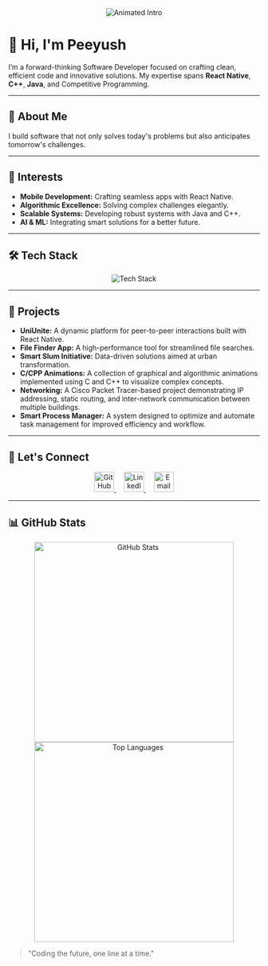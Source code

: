 <div align="center">
  <img src="https://readme-typing-svg.herokuapp.com?font=JetBrains+Mono&size=30&duration=4000&color=00C9FF&center=true&vCenter=true&width=600&lines=Software+Developer;React+Native+|+C%2B%2B+|+Java;Competitive+Programmer;AI+Enthusiast" alt="Animated Intro"/>
</div>

# 👋 Hi, I'm **Peeyush**

I’m a forward-thinking Software Developer focused on crafting clean, efficient code and innovative solutions. My expertise spans **React Native**, **C++**, **Java**, and Competitive Programming.

---

## 🚀 About Me

I build software that not only solves today's problems but also anticipates tomorrow's challenges.

---

## 🎯 Interests

- **Mobile Development:** Crafting seamless apps with React Native.
- **Algorithmic Excellence:** Solving complex challenges elegantly.
- **Scalable Systems:** Developing robust systems with Java and C++.
- **AI & ML:** Integrating smart solutions for a better future.

---

## 🛠️ Tech Stack

<div align="center">
  <img src="https://skillicons.dev/icons?i=cpp,java,react,js,html,css,python,git,vscode,androidstudio" alt="Tech Stack" />
</div>

---

## 📁 Projects

- **UniUnite:** A dynamic platform for peer-to-peer interactions built with React Native.
- **File Finder App:** A high-performance tool for streamlined file searches.
- **Smart Slum Initiative:** Data-driven solutions aimed at urban transformation.
- **C/CPP Animations:** A collection of graphical and algorithmic animations implemented using C and C++ to visualize complex concepts.
-  **Networking:** A Cisco Packet Tracer-based project demonstrating IP addressing, static routing, and inter-network communication between multiple buildings.
- **Smart Process Manager:** A system designed to optimize and automate task management for improved efficiency and workflow.
---

## 🔗 Let's Connect

<div align="center">
  <a href="https://github.com/Peeyush-04" target="_blank">
    <img src="https://github.githubassets.com/images/modules/logos_page/GitHub-Mark.png" alt="GitHub" width="40" height="40">
  </a>&nbsp;&nbsp;&nbsp;
  <a href="https://www.linkedin.com/in/peeyushmaurya" target="_blank">
    <img src="https://cdn-icons-png.flaticon.com/512/174/174857.png" alt="LinkedIn" width="40" height="40">
  </a>&nbsp;&nbsp;&nbsp;
  <a href="mailto:peeyushmaurya2004@gmail.com" target="_blank">
    <img src="https://upload.wikimedia.org/wikipedia/commons/4/4e/Mail_%28iOS%29.svg" alt="Email" width="40" height="40">
  </a>
</div>

---

## 📊 GitHub Stats

<div align="center">
  <!-- GitHub Stats Card -->
  <img src="https://github-readme-stats.vercel.app/api?username=Peeyush-04&show_icons=true&theme=dark" alt="GitHub Stats" width="400">
</div>

<div align="center">
  <!-- Top Languages Card -->
  <img src="https://github-readme-stats.vercel.app/api/top-langs/?username=Peeyush-04&layout=compact&theme=dark" alt="Top Languages" width="400">
</div>

> "Coding the future, one line at a time."
